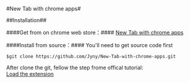 #New Tab with chrome apps#

##Installation##

####Get from on chrome web store：####
[New Tab with chrome apps](https://chrome.google.com/webstore/detail/new-tab-with-chrome-apps/ckcjokafpkoiijnflcpogblchhoieafj)

####Install from source：####
You'll need to get source code first
```shell
$git clone https://github.com/Jyny/New-Tab-with-chrome-apps.git
```
After clone the git, fellow the step frome offical tutorial:    
[Load the extension](https://developer.chrome.com/extensions/getstarted#unpacked)
